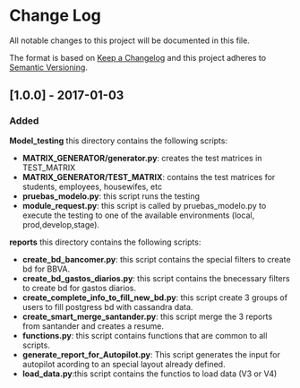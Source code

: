 # Change Log
All notable changes to this project will be documented in this file.

The format is based on [Keep a Changelog](http://keepachangelog.com/) 
and this project adheres to [Semantic Versioning](http://semver.org/).

## [1.0.0] - 2017-01-03
### Added
**Model_testing** this directory contains the following scripts:
- **MATRIX_GENERATOR/generator.py**: creates the test matrices in TEST_MATRIX
- **MATRIX_GENERATOR/TEST_MATRIX**: contains the test matrices for students, employees, housewifes, etc
- **pruebas_modelo.py**: this script runs the testing
- **module_request.py**: this script is called by pruebas_modelo.py to execute the testing to one of the available environments (local, prod,develop,stage).  

**reports** this directory contains the following scripts:
- **create_bd_bancomer.py**: this script contains the special filters to create bd for BBVA.
- **create_bd_gastos_diarios.py**: this script contains the bnecessary filters to create bd for gastos diarios.
- **create_complete_info_to_fill_new_bd.py**: this script create 3 groups of users to fill postgress bd with cassandra data.
- **create_smart_merge_santander.py**: this script merge the 3 reports from santander and creates a resume.
- **functions.py**: this script contains functions that are common to all scripts.
- **generate_report_for_Autopilot.py**: This script generates the input for autopilot acording to an special layout already defined.
- **load_data.py**:this script contains the functios to load data (V3 or V4)
	 

